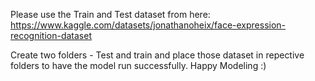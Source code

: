 Please use the Train and Test dataset from here: https://www.kaggle.com/datasets/jonathanoheix/face-expression-recognition-dataset

Create two folders - Test and train and place those dataset in repective folders to have the model run successfully. 
Happy Modeling :)
